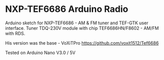 # NXP-TEF6686 Arduino Radio

Arduino sketch for NXP-TEF6686 - AM & FM tuner and TEF-GTK user interface.
Tuner TDQ-230V module with chip TEF6686HN/F8602 - AM/FM with RDS.

His version was the base - VoXiTPro https://github.com/voxit1512/Tef6686

Tested on Arduino Nano V3.0 / 5V
